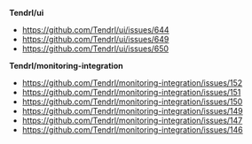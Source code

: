 **Tendrl/ui**

* https://github.com/Tendrl/ui/issues/644
* https://github.com/Tendrl/ui/issues/649
* https://github.com/Tendrl/ui/issues/650


**Tendrl/monitoring-integration**
* https://github.com/Tendrl/monitoring-integration/issues/152
* https://github.com/Tendrl/monitoring-integration/issues/151
* https://github.com/Tendrl/monitoring-integration/issues/150
* https://github.com/Tendrl/monitoring-integration/issues/149
* https://github.com/Tendrl/monitoring-integration/issues/147
* https://github.com/Tendrl/monitoring-integration/issues/146
